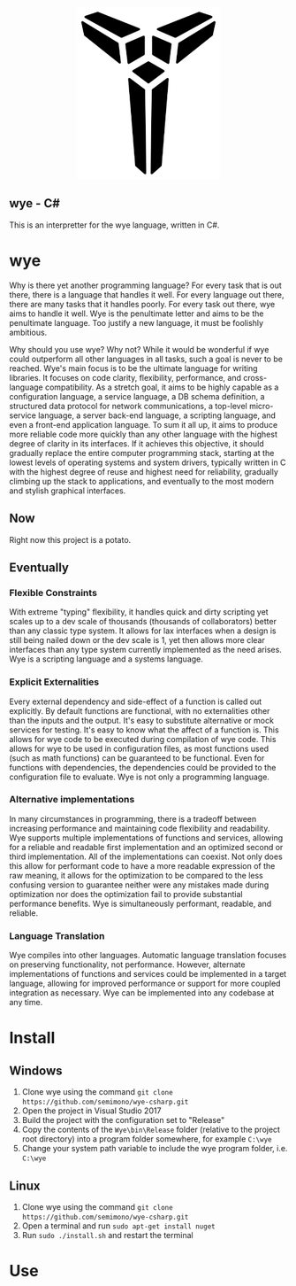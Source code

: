 
<p align="center">
  <img width="260" height="310" src="./wye.svg">
</p>

## wye - C#

This is an interpretter for the wye language, written in C#.

# wye

Why is there yet another programming language? For every task that is out there, there is a language that handles it well. For every language out there, there are many tasks that it handles poorly. For every task out there, wye aims to handle it well. Wye is the penultimate letter and aims to be the penultimate language. Too justify a new language, it must be foolishly ambitious.

Why should you use wye? Why not? While it would be wonderful if wye could outperform all other languages in all tasks, such a goal is never to be reached. Wye's main focus is to be the ultimate language for writing libraries. It focuses on code clarity, flexibility, performance, and cross-language compatibility. As a stretch goal, it aims to be highly capable as a configuration language, a service language, a DB schema definition, a structured data protocol for network communications, a top-level micro-service language, a server back-end language, a scripting language, and even a front-end application language. To sum it all up, it aims to produce more reliable code more quickly than any other language with the highest degree of clarity in its interfaces. If it achieves this objective, it should gradually replace the entire computer programming stack, starting at the lowest levels of operating systems and system drivers, typically written in C with the highest degree of reuse and highest need for reliability, gradually climbing up the stack to applications, and eventually to the most modern and stylish graphical interfaces.

## Now

Right now this project is a potato.

## Eventually

### Flexible Constraints
With extreme "typing" flexibility, it handles quick and dirty scripting yet scales up to a dev scale of thousands (thousands of collaborators) better than any classic type system. It allows for lax interfaces when a design is still being nailed down or the dev scale is 1, yet then allows more clear interfaces than any type system currently implemented as the need arises. Wye is a scripting language and a systems language.

### Explicit Externalities
Every external dependency and side-effect of a function is called out explicitly. By default functions are functional, with no externalities other than the inputs and the output. It's easy to substitute alternative or mock services for testing. It's easy to know what the affect of a function is. This allows for wye code to be executed during compilation of wye code. This allows for wye to be used in configuration files, as most functions used (such as math functions) can be guaranteed to be functional. Even for functions with dependencies, the dependencies could be provided to the configuration file to evaluate. Wye is not only a programming language.

### Alternative implementations
In many circumstances in programming, there is a tradeoff between increasing performance and maintaining code flexibility and readability. Wye supports multiple implementations of functions and services, allowing for a reliable and readable first implementation and an optimized second or third implementation. All of the implementations can coexist. Not only does this allow for performant code to have a more readable expression of the raw meaning, it allows for the optimization to be compared to the less confusing version to guarantee neither were any mistakes made during optimization nor does the optimization fail to provide substantial performance benefits. Wye is simultaneously performant, readable, and reliable.

### Language Translation
Wye compiles into other languages. Automatic language translation focuses on preserving functionality, not performance. However, alternate implementations of functions and services could be implemented in a target language, allowing for improved performance or support for more coupled integration as necessary. Wye can be implemented into any codebase at any time.

# Install

## Windows

1. Clone wye using the command `git clone https://github.com/semimono/wye-csharp.git`
2. Open the project in Visual Studio 2017
3. Build the project with the configuration set to "Release"
4. Copy the contents of the `Wye\bin\Release` folder (relative to the project root directory) into a program folder somewhere, for example `C:\wye`
5. Change your system path variable to include the wye program folder, i.e. `C:\wye`

## Linux

1. Clone wye using the command `git clone https://github.com/semimono/wye-csharp.git`
2. Open a terminal and run `sudo apt-get install nuget`
3. Run `sudo ./install.sh` and restart the terminal

# Use
